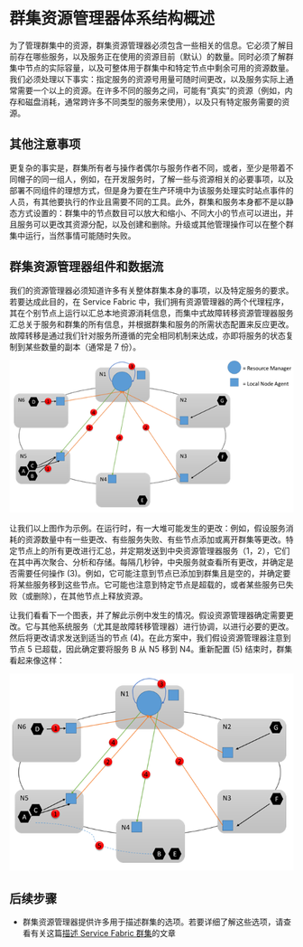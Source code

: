 <properties
   pageTitle="资源管理器体系结构 | Azure"
   description="Service Fabric 群集资源管理器的体系结构概述。"
   services="service-fabric"
   documentationCenter=".net"
   authors="masnider"
   manager="timlt"
   editor=""/>

<tags
   ms.service="Service-Fabric"
   ms.date="05/20/2016"
   wacn.date="07/04/2016"/>

# 群集资源管理器体系结构概述
为了管理群集中的资源，群集资源管理器必须包含一些相关的信息。它必须了解目前存在哪些服务，以及服务正在使用的资源目前（默认）的数量。同时必须了解群集中节点的实际容量，以及可整体用于群集中和特定节点中剩余可用的资源数量。我们必须处理以下事实：指定服务的资源号用量可随时间更改，以及服务实际上通常需要一个以上的资源。在许多不同的服务之间，可能有“真实”的资源（例如，内存和磁盘消耗，通常跨许多不同类型的服务来使用），以及只有特定服务需要的资源。

## 其他注意事项
更复杂的事实是，群集所有者与操作者偶尔与服务作者不同，或者，至少是带着不同帽子的同一组人，例如，在开发服务时，了解一些与资源相关的必要事项，以及部署不同组件的理想方式，但是身为要在生产环境中为该服务处理实时站点事件的人员，有其他要执行的作业且需要不同的工具。此外，群集和服务本身都不是以静态方式设置的：群集中的节点数目可以放大和缩小、不同大小的节点可以进出，并且服务可以更改其资源分配，以及创建和删除。升级或其他管理操作可以在整个群集中运行，当然事情可能随时失败。

## 群集资源管理器组件和数据流
我们的资源管理器必须知道许多有关整体群集本身的事项，以及特定服务的要求。若要达成此目的，在 Service Fabric 中，我们拥有资源管理器的两个代理程序，其在个别节点上运行以汇总本地资源消耗信息，而集中式故障转移资源管理器服务汇总关于服务和群集的所有信息，并根据群集和服务的所需状态配置来反应更改。故障转移是通过我们针对服务所遵循的完全相同机制来达成，亦即将服务的状态复制到某些数量的副本（通常是 7 份）。

![资源平衡器体系结构][Image1]

让我们以上图作为示例。在运行时，有一大堆可能发生的更改：例如，假设服务消耗的资源数量中有一些更改、有些服务失败、有些节点添加或离开群集等更改。特定节点上的所有更改进行汇总，并定期发送到中央资源管理器服务（1，2），它们在其中再次聚合、分析和存储。每隔几秒钟，中央服务就查看所有更改，并确定是否需要任何操作 (3)。例如，它可能注意到节点已添加到群集且是空的，并确定要将某些服务移到这些节点。它可能也注意到特定节点是超载的，或者某些服务已失败（或删除），在其他节点上释放资源。

让我们看看下一个图表，并了解此示例中发生的情况。假设资源管理器确定需要更改。它与其他系统服务（尤其是故障转移管理器）进行协调，以进行必要的更改。然后将更改请求发送到适当的节点 (4)。在此方案中，我们假设资源管理器注意到节点 5 已超载，因此确定要将服务 B 从 N5 移到 N4。重新配置 (5) 结束时，群集看起来像这样：

![资源平衡器体系结构][Image2]

## 后续步骤
- 群集资源管理器提供许多用于描述群集的选项。若要详细了解这些选项，请查看有关这篇[描述 Service Fabric 群集](/documentation/articles/service-fabric-cluster-resource-manager-cluster-description)的文章

[Image1]: ./media/service-fabric-cluster-resource-manager-architecture/Service-Fabric-Resource-Manager-Architecture-Activity-1.png
[Image2]: ./media/service-fabric-cluster-resource-manager-architecture/Service-Fabric-Resource-Manager-Architecture-Activity-2.png

<!---HONumber=Mooncake_0627_2016-->